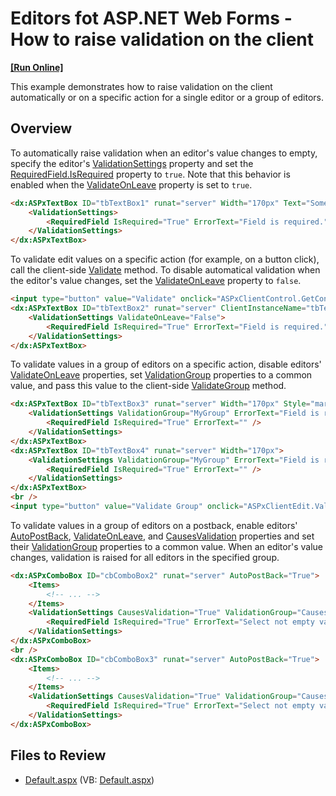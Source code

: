 # Editors fot ASP.NET Web Forms - How to raise validation on the client
<!-- run online -->
**[[Run Online]](https://codecentral.devexpress.com/e124/)**
<!-- run online end -->

This example demonstrates how to raise validation on the client automatically or on a specific action for a single editor or a group of editors.

## Overview

To automatically raise validation when an editor's value changes to empty, specify the editor's [ValidationSettings](https://docs.devexpress.com/AspNet/DevExpress.Web.ASPxEdit.ValidationSettings) property and set the [RequiredField.IsRequired](https://docs.devexpress.com/AspNet/DevExpress.Web.RequiredFieldValidationPattern.IsRequired) property to `true`. Note that this behavior is enabled when the [ValidateOnLeave](https://docs.devexpress.com/AspNet/DevExpress.Web.ValidationSettings.ValidateOnLeave) property is set to `true`.

```aspx
<dx:ASPxTextBox ID="tbTextBox1" runat="server" Width="170px" Text="Some value">
    <ValidationSettings>
        <RequiredField IsRequired="True" ErrorText="Field is required." />
    </ValidationSettings>
</dx:ASPxTextBox>
```

To validate edit values on a specific action (for example, on a button click), call the client-side [Validate](https://docs.devexpress.com/AspNet/js-ASPxClientEdit.Validate) method. To disable automatical validation when the editor's value changes, set the [ValidateOnLeave](https://docs.devexpress.com/AspNet/DevExpress.Web.ValidationSettings.ValidateOnLeave) property to `false`.

```aspx
<input type="button" value="Validate" onclick="ASPxClientControl.GetControlCollection().GetByName('tbTextBox2').Validate();" style="width: 127px;" />
<dx:ASPxTextBox ID="tbTextBox2" runat="server" ClientInstanceName="tbTextBox2" Width="170px">
    <ValidationSettings ValidateOnLeave="False">
        <RequiredField IsRequired="True" ErrorText="Field is required." />
    </ValidationSettings>
</dx:ASPxTextBox>
```

To validate values in a group of editors on a specific action, disable editors' [ValidateOnLeave](https://docs.devexpress.com/AspNet/DevExpress.Web.ValidationSettings.ValidateOnLeave) properties, set [ValidationGroup](https://docs.devexpress.com/AspNet/DevExpress.Web.ValidationSettings.ValidationGroup) properties to a common value, and pass this value to the client-side [ValidateGroup](https://docs.devexpress.com/AspNet/js-ASPxClientEdit.ValidateGroup.static(validationGroup)) method.

```aspx
<dx:ASPxTextBox ID="tbTextBox3" runat="server" Width="170px" Style="margin-bottom: 4px;">
    <ValidationSettings ValidationGroup="MyGroup" ErrorText="Field is required." ValidateOnLeave="False">
        <RequiredField IsRequired="True" ErrorText="" />
    </ValidationSettings>
</dx:ASPxTextBox>
<dx:ASPxTextBox ID="tbTextBox4" runat="server" Width="170px">
    <ValidationSettings ValidationGroup="MyGroup" ErrorText="Field is required." ValidateOnLeave="False">
        <RequiredField IsRequired="True" ErrorText="" />
    </ValidationSettings>
</dx:ASPxTextBox>
<br />
<input type="button" value="Validate Group" onclick="ASPxClientEdit.ValidateGroup('MyGroup');" />
```

To validate values in a group of editors on a postback, enable editors' [AutoPostBack](https://docs.devexpress.com/AspNet/DevExpress.Web.ASPxEdit.AutoPostBack), [ValidateOnLeave](https://docs.devexpress.com/AspNet/DevExpress.Web.ValidationSettings.ValidateOnLeave), and [CausesValidation](https://docs.devexpress.com/AspNet/DevExpress.Web.ValidationSettings.CausesValidation) properties and set their [ValidationGroup](https://docs.devexpress.com/AspNet/DevExpress.Web.ValidationSettings.ValidationGroup) properties to a common value. When an editor's value changes, validation is raised for all editors in the specified group.

```aspx
<dx:ASPxComboBox ID="cbComboBox2" runat="server" AutoPostBack="True">
    <Items>
        <!-- ... -->
    </Items>
    <ValidationSettings CausesValidation="True" ValidationGroup="CausesValidationDemoGroup">
        <RequiredField IsRequired="True" ErrorText="Select not empty value." />
    </ValidationSettings>
</dx:ASPxComboBox>
<br />
<dx:ASPxComboBox ID="cbComboBox3" runat="server" AutoPostBack="True">
    <Items>
        <!-- ... -->
    </Items>
    <ValidationSettings CausesValidation="True" ValidationGroup="CausesValidationDemoGroup">
        <RequiredField IsRequired="True" ErrorText="Select not empty value." />
    </ValidationSettings>
</dx:ASPxComboBox>
```

## Files to Review

* [Default.aspx](./CS/WebSite/Default.aspx) (VB: [Default.aspx](./VB/WebSite/Default.aspx))
